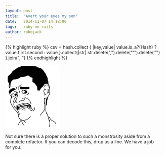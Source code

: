 ```yaml
---
layout: post
title:  "Avert your eyes my son"
date:   2014-11-07 14:18:00
tags:   ruby-on-rails
author: robojack
---
```



{% highlight ruby %}
csv = hash.collect { |key,value| value.is_a?(Hash) ? value.first.second : value }.collect{|str| str.delete(",").delete("'").delete('"') }.join(", ")
{% endhighlight %}

![Scared](/assets/images/scared.png)

Not sure there is a proper solution to such a monstrosity aside from a complete refactor. If you can decode this, drop us a line. We have a job for&nbsp;you.